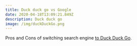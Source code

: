 ```yaml
---
title: Duck duck go vs Google
date: 2020-04-18T13:09:21.849Z
description: Duck duck go
image: /img/duckDuckGo.png
---
```

Pros and Cons of switching search engine [to Duck Duck Go](https://www.searchenginejournal.com/google-vs-duckduckgo/301997/).